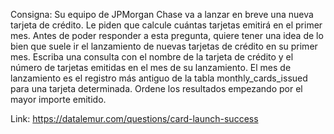 Consigna: Su equipo de JPMorgan Chase va a lanzar en breve una nueva tarjeta de crédito. Le piden que calcule cuántas tarjetas emitirá en el primer mes.
Antes de poder responder a esta pregunta, quiere tener una idea de lo bien que suele ir el lanzamiento de nuevas tarjetas de crédito en su primer mes.
Escriba una consulta con el nombre de la tarjeta de crédito y el número de tarjetas emitidas en el mes de su lanzamiento. El mes de lanzamiento es el registro más antiguo de la tabla monthly_cards_issued para una tarjeta determinada. Ordene los resultados empezando por el mayor importe emitido.

Link: https://datalemur.com/questions/card-launch-success
